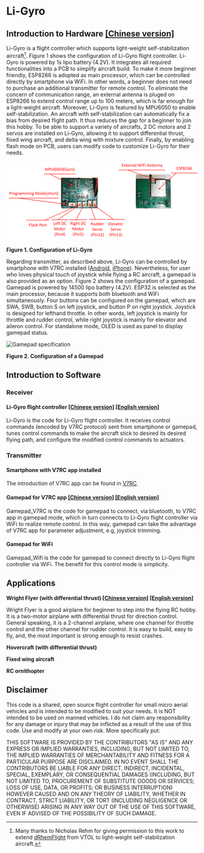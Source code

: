 # Li-Gyro
## Introduction to Hardware [[Chinese version]](https://github.com/ChihChuanCheng/Li-Gyro/blob/main/Li-Gyro[cn].pdf)
Li-Gyro is a flight controller which supports light-weight self-stabilization aircraft[^1]. Figure 1 shows the configuration of Li-Gyro flight controller. Li-Gyro is powered by 1s lipo battery (4.2V). It integrates all required functionalities into a PCB to simplify aircraft build. To make it more beginner friendly, ESP8266 is adopted as main processor, which can be controlled directly by smartphone via WiFi. In other words, a beginner does not need to purchase an additional transmitter for remote control. To eliminate the concern of communication range, an external antenna is pluged on ESP8266 to extend control range up to 100 meters, which is far enough for a light-weight aircraft. Moreover, Li-Gyro is featured by MPU6050 to enable self-stabilization. An aircraft with self-stabilization can automatically fix a bias from desired flight path. It thus reduces the gap for a beginner to join this hobby. To be able to support a variety of aircrafts, 2 DC motors and 2 servos are installed on Li-Gyro, allowing it to support differential thrust, fixed wing aircraft, and delta wing with mixture control. Finally, by enabling flash mode on PCB, users can modify code to customize Li-Gyro for their needs. 

[^1]: Many thanks to Nicholas Rehm for giving permission to this work to extend [dRhemFlight](https://github.com/nickrehm/dRehmFlight) from VTOL to light-weight self-stabilization aircraft.

![Li-Gyro specification](https://github.com/ChihChuanCheng/Li-Gyro/blob/main/Li-GyroFlightController[en].png)

**Figure 1. Configuration of Li-Gyro**

Regarding transmitter, as described above, Li-Gyro can be controlled by smartphone with V7RC installed ([Android](https://play.google.com/store/apps/details?id=com.v7idea.v7rcliteandroidsdkversion&hl=zh_TW&gl=US), [iPhone](https://apps.apple.com/tw/app/v7rc/id1390983964)). Nevertheless, for user who loves physical touch of joystick while flying a RC aircraft, a gamepad is also provided as an option. Figure 2 shows the configuration of a gamepad. Gamepad is powered by 14500 lipo battery (4.2V). ESP32 is selected as the main processor, because it supports both bluetooth and WiFi simultaneously. Four buttons can be configured on the gamepad, which are SWA, SWB, button S on left joystick, and button P on right joystick. Joystick is designed for lefthand throttle. In other words, left joystick is mainly for throttle and rudder control, while right joystick is mainly for elevator and aileron control. For standalone mode, OLED is used as panel to display gamepad status.

![Gamepad specification](https://github.com/ChihChuanCheng/Li-Gyro/blob/main/Gamepad[en].png)

**Figure 2. Configuration of a Gamepad**

## Introduction to Software
### Receiver
#### Li-Gyro flight controller [[Chinese version]](https://github.com/ChihChuanCheng/Li-Gyro/blob/main/Li-Gyro/Li-Gyro[Code][cn].pdf) [[English version]](https://github.com/ChihChuanCheng/Li-Gyro/blob/main/Li-Gyro/Li-Gyro[Code][en].pdf)
Li-Gyro is the code for Li-Gyro flight controller. It receives control commands (encoded by V7RC protocol) sent from smartphone or gamepad, tunes control commands to make the aircraft stick to desired its desired flying path, and configure the modified control commands to actuators.
### Transmitter
#### Smartphone with V7RC app installed
The introduction of V7RC app can be found in [V7RC](https://hackmd.io/@accomdemy/v7rc).
#### Gamepad for V7RC app [[Chinese version]](https://github.com/ChihChuanCheng/Li-Gyro/blob/main/Gamepad_V7RC/Gamepad_V7RC[cn].pdf) [[English version]](https://github.com/ChihChuanCheng/Li-Gyro/blob/main/Gamepad_V7RC/Gamepad_V7RC[en].pdf)
Gamepad_V7RC is the code for gamepad to connect, via bluetooth, to V7RC app in gamepad mode, which in turn connects to Li-Gyro flight controller via WiFi to realize remote control. In this way, gamepad can take the advantage of V7RC app for parameter adjustment, e.g, joystick trimming.
#### Gamepad for WiFi
Gamepad_Wifi is the code for gamepad to connect directly to Li-Gyro flight controller via WiFi. The benefit for this control mode is simplicity.

## Applications
**Wright Flyer (with differential thrust) [[Chinese version]](https://github.com/ChihChuanCheng/Li-Gyro/blob/main/Wright_Flyer/Wright_Flyer[cn].pdf) [[English version]](https://github.com/ChihChuanCheng/Li-Gyro/blob/main/Wright_Flyer/Wright_Flyer[en].pdf)**

Wright Flyer is a good airplane for beginner to step into the flying RC hobby. It is a two-motor airplane with differential thrust for direction control. General speaking, it is a 2-channel airplane, where one channel for throttle control and the other channel for rudder control. It is easy to build, easy to fly, and, the most important is strong enough to resist crashes. 

**Hovercraft (with differential thrust)**

**Fixed wing aircraft**

**RC ornithopter**

## Disclaimer
This code is a shared, open source flight controller for small micro aerial vehicles and is intended to be modified to suit your needs. It is NOT intended to be used on manned vehicles. I do not claim any responsibility for any damage or injury that may be inflicted as a result of the use of this code. Use and modify at your own risk. More specifically put:

THIS SOFTWARE IS PROVIDED BY THE CONTRIBUTORS "AS IS" AND ANY EXPRESS OR IMPLIED WARRANTIES, INCLUDING, BUT NOT LIMITED TO, THE IMPLIED WARRANTIES OF MERCHANTABILITY AND FITNESS FOR A PARTICULAR PURPOSE ARE DISCLAIMED. IN NO EVENT SHALL THE CONTRIBUTORS BE LIABLE FOR ANY DIRECT, INDIRECT, INCIDENTAL, SPECIAL, EXEMPLARY, OR CONSEQUENTIAL DAMAGES (INCLUDING, BUT NOT LIMITED TO, PROCUREMENT OF SUBSTITUTE GOODS OR SERVICES; LOSS OF USE, DATA, OR PROFITS; OR BUSINESS INTERRUPTION) HOWEVER CAUSED AND ON ANY THEORY OF LIABILITY, WHETHER IN CONTRACT, STRICT LIABILITY, OR TORT (INCLUDING NEGLIGENCE OR OTHERWISE) ARISING IN ANY WAY OUT OF THE USE OF THIS SOFTWARE, EVEN IF ADVISED OF THE POSSIBILITY OF SUCH DAMAGE.

